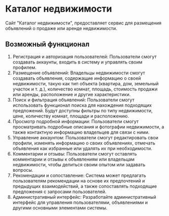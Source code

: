 # Каталог недвижимости

Сайт "Каталог недвижимости", предоставляет сервис для размещения объявлений о продаже или аренде недвижимости.

## Возможный функционал

1. Регистрация и авторизация пользователей: Пользователи смогут создавать аккаунты, входить в систему и управлять своим профилем.
2. Размещение объявлений: Владельцы недвижимости смогут создавать объявления, содержащие информацию о своей недвижимости, такую как тип объекта (квартира, дом, земельный участок и т. д.), количество комнат, площадь, стоимость продажи или аренды, расположение и другие характеристики.
3. Поиск и фильтрация объявлений: Пользователи смогут использовать функционал поиска для нахождения подходящих предложений. Будут доступны фильтры по типу недвижимости, цене, количеству комнат, площади и расположению.
4. Просмотр подробной информации: Пользователи смогут просматривать подробные описания и фотографии недвижимости, а также контактную информацию владельцев для связи с ними.
5. Управление аккаунтом: Пользователи смогут редактировать свои профили, изменять информацию о своих объявлениях, отмечать объявления как избранные или удалять их при необходимости.
6. Комментарии и отзывы: Пользователи смогут оставлять комментарии и отзывы к объявлениям или владельцам недвижимости, чтобы делиться своим опытом или задавать вопросы.
7. Рекомендации и сопоставление: Система может предлагать пользователям рекомендации на основе их предпочтений и предыдущих взаимодействий, а также сопоставлять подходящие предложения с запросами пользователей.
8. Административный интерфейс: Разработайте административный интерфейс для управления пользователями, объявлениями и другими основными элементами системы.
